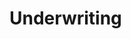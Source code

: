 # Underwriting   

<script src="https://unpkg.com/@stoplight/elements/web-components.min.js"></script>
<link rel="stylesheet" href="https://unpkg.com/@stoplight/elements/styles.min.css">

<elements-api
  apiDescriptionUrl="Underwriting.yaml"
  layout="sidebar"
  router="hash"
  hideTryIt="false"
  hideSchemas="false"
  hideInternal="false"
/>